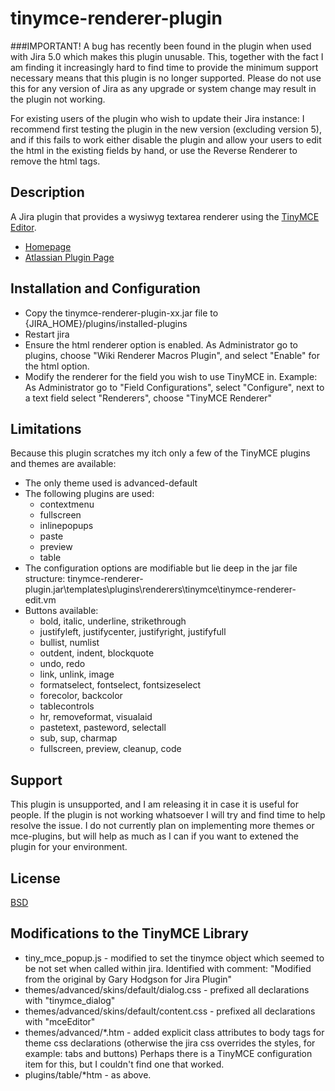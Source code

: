# tinymce-renderer-plugin

###IMPORTANT! A bug has recently been found in the plugin when used with Jira 5.0 which makes this plugin unusable.  This, together with the fact I am finding it increasingly hard to find time to provide the minimum support necessary means that this plugin is no longer supported.  Please do not use this for any version of Jira as any upgrade or system change may result in the plugin not working.

For existing users of the plugin who wish to update their Jira instance: I recommend first testing the plugin in the new version (excluding version 5), and if this fails to work either disable the plugin and allow your users to edit the html in the existing fields by hand, or use the Reverse Renderer to remove the html tags.

## Description

A Jira plugin that provides a wysiwyg textarea renderer using the [TinyMCE Editor](http://tinymce.moxiecode.com).

* [Homepage](http://garyhodgson.github.com/tinymce-renderer-plugin)
* [Atlassian Plugin Page](https://plugins.atlassian.com/plugin/details/30365)

## Installation and Configuration

* Copy the tinymce-renderer-plugin-xx.jar file to {JIRA_HOME}/plugins/installed-plugins
* Restart jira
* Ensure the html renderer option is enabled. As Administrator go to plugins, choose "Wiki Renderer Macros Plugin", and select "Enable" for the html option.
* Modify the renderer for the field you wish to use TinyMCE in. Example: As Administrator go to "Field Configurations", select "Configure", next to a text field select "Renderers", choose "TinyMCE Renderer"


## Limitations

Because this plugin scratches my itch only a few of the TinyMCE plugins and themes are available:

* The only theme used is advanced-default
* The following plugins are used:
    * contextmenu
    * fullscreen
    * inlinepopups
    * paste
    * preview
    * table
* The configuration options are modifiable but lie deep in the jar file structure: tinymce-renderer-plugin.jar\templates\plugins\renderers\tinymce\tinymce-renderer-edit.vm
* Buttons available:
    * bold, italic, underline, strikethrough
    * justifyleft, justifycenter, justifyright, justifyfull
    * bullist, numlist
    * outdent, indent, blockquote
    * undo, redo
    * link, unlink, image
    * formatselect, fontselect, fontsizeselect
    * forecolor, backcolor
    * tablecontrols
    * hr, removeformat, visualaid
    * pastetext, pasteword, selectall
    * sub, sup, charmap
    * fullscreen, preview, cleanup, code


## Support

This plugin is unsupported, and I am releasing it in case it is useful for people.
If the plugin is not working whatsoever I will try and find time to help resolve the issue.
I do not currently plan on implementing more themes or mce-plugins, but will help as much as I can if you want to extened the plugin for your environment. 

## License

[BSD](http://www.opensource.org/licenses/bsd-license.php)


## Modifications to the TinyMCE Library

* tiny_mce_popup.js - modified to set the tinymce object which seemed to be not set when called within jira.  Identified with comment: "Modified from the original by Gary Hodgson for Jira Plugin"
* themes/advanced/skins/default/dialog.css - prefixed all declarations with "tinymce_dialog"
* themes/advanced/skins/default/content.css - prefixed all declarations with "mceEditor"
* themes/advanced/*.htm - added explicit class attributes to body tags for theme css declarations (otherwise the jira css overrides the styles, for example: tabs and buttons) Perhaps there is a TinyMCE configuration item for this, but I couldn't find one that worked.
* plugins/table/*htm - as above.
